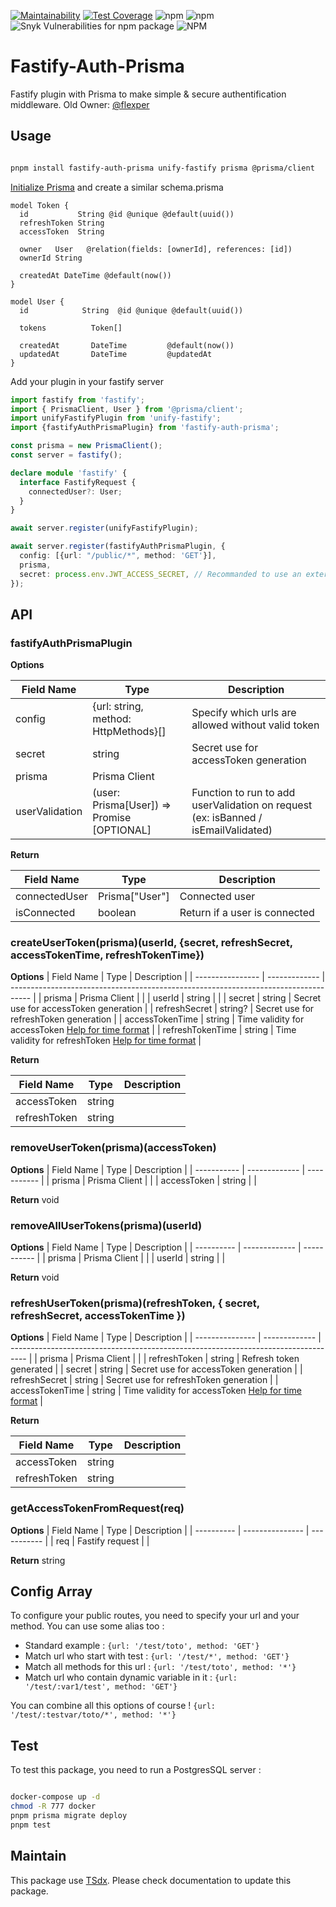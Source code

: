 [![Maintainability](https://api.codeclimate.com/v1/badges/6e747003545ffe76ceac/maintainability)](https://codeclimate.com/github/qlaffont/fastify-auth-prisma/maintainability) [![Test Coverage](https://api.codeclimate.com/v1/badges/6e747003545ffe76ceac/test_coverage)](https://codeclimate.com/github/qlaffont/fastify-auth-prisma/test_coverage) ![npm](https://img.shields.io/npm/v/fastify-auth-prisma) ![npm](https://img.shields.io/npm/dm/fastify-auth-prisma) ![Snyk Vulnerabilities for npm package](https://img.shields.io/snyk/vulnerabilities/npm/fastify-auth-prisma) ![NPM](https://img.shields.io/npm/l/fastify-auth-prisma)

# Fastify-Auth-Prisma

Fastify plugin with Prisma to make simple & secure authentification middleware. Old Owner: [@flexper](https://github.com/flexper)

## Usage

```bash

pnpm install fastify-auth-prisma unify-fastify prisma @prisma/client

```

[Initialize Prisma](https://www.prisma.io/docs/getting-started) and create a similar schema.prisma

```prisma
model Token {
  id           String @id @unique @default(uuid())
  refreshToken String
  accessToken  String

  owner   User   @relation(fields: [ownerId], references: [id])
  ownerId String

  createdAt DateTime @default(now())
}

model User {
  id            String  @id @unique @default(uuid())

  tokens          Token[]

  createdAt       DateTime         @default(now())
  updatedAt       DateTime         @updatedAt
}

```

Add your plugin in your fastify server

```typescript
import fastify from 'fastify';
import { PrismaClient, User } from '@prisma/client';
import unifyFastifyPlugin from 'unify-fastify';
import {fastifyAuthPrismaPlugin} from 'fastify-auth-prisma';

const prisma = new PrismaClient();
const server = fastify();

declare module 'fastify' {
  interface FastifyRequest {
    connectedUser?: User;
  }
}

await server.register(unifyFastifyPlugin);

await server.register(fastifyAuthPrismaPlugin, {
  config: [{url: "/public/*", method: 'GET'}],
  prisma,
  secret: process.env.JWT_ACCESS_SECRET, // Recommanded to use an external variable but you can use any generated string
});
```

## API

### fastifyAuthPrismaPlugin

**Options**

| Field Name     | Type                                             | Description                                                                        |
| -------------- | ------------------------------------------------ | ---------------------------------------------------------------------------------- |
| config         | {url: string, method: HttpMethods}[]             | Specify which urls are allowed without valid token                                 |
| secret         | string                                           | Secret use for accessToken generation                                              |
| prisma         | Prisma Client                                    |                                                                                    |
| userValidation | (user: Prisma[User]) => Promise<void> [OPTIONAL] | Function to run to add userValidation on request (ex: isBanned / isEmailValidated) |

**Return**

| Field Name    | Type           | Description                   |
| ------------- | -------------- | ----------------------------- |
| connectedUser | Prisma["User"] | Connected user                |
| isConnected   | boolean        | Return if a user is connected |

### createUserToken(prisma)(userId, {secret, refreshSecret, accessTokenTime, refreshTokenTime})

**Options**
| Field Name       | Type          | Description                                                                         |
| ---------------- | ------------- | ----------------------------------------------------------------------------------- |
| prisma           | Prisma Client |                                                                                     |
| userId           | string        |                                                                                     |
| secret           | string        | Secret use for accessToken generation                                               |
| refreshSecret    | string?       | Secret use for refreshToken generation                                              |
| accessTokenTime  | string        | Time validity for accessToken [Help for time format](https://github.com/vercel/ms)  |
| refreshTokenTime | string        | Time validity for refreshToken [Help for time format](https://github.com/vercel/ms) |

**Return**

| Field Name   | Type   | Description |
| ------------ | ------ | ----------- |
| accessToken  | string |             |
| refreshToken | string |             |

### removeUserToken(prisma)(accessToken)

**Options**
| Field Name  | Type          | Description |
| ----------- | ------------- | ----------- |
| prisma      | Prisma Client |             |
| accessToken | string        |             |

**Return** void

### removeAllUserTokens(prisma)(userId)

**Options**
| Field Name | Type          | Description |
| ---------- | ------------- | ----------- |
| prisma     | Prisma Client |             |
| userId     | string        |             |

**Return** void

### refreshUserToken(prisma)(refreshToken, { secret, refreshSecret, accessTokenTime })

**Options**
| Field Name      | Type          | Description                                                                        |
| --------------- | ------------- | ---------------------------------------------------------------------------------- |
| prisma          | Prisma Client |                                                                                    |
| refreshToken    | string        | Refresh token generated                                                            |
| secret          | string        | Secret use for accessToken generation                                              |
| refreshSecret   | string        | Secret use for refreshToken generation                                             |
| accessTokenTime | string        | Time validity for accessToken [Help for time format](https://github.com/vercel/ms) |

**Return**

| Field Name   | Type   | Description |
| ------------ | ------ | ----------- |
| accessToken  | string |             |
| refreshToken | string |             |

### getAccessTokenFromRequest(req)

**Options**
| Field Name | Type            | Description |
| ---------- | --------------- | ----------- |
| req        | Fastify request |             |

**Return** string

## Config Array

To configure your public routes, you need to specify your url and your method. You can use some alias too :

- Standard example : `{url: '/test/toto', method: 'GET'}`
- Match url who start with test : `{url: '/test/*', method: 'GET'}`
- Match all methods for this url : `{url: '/test/toto', method: '*'}`
- Match url who contain dynamic variable in it : `{url: '/test/:var1/test', method: 'GET'}`

You can combine all this options of course ! `{url: '/test/:testvar/toto/*', method: '*'}`

## Test

To test this package, you need to run a PostgresSQL server :

```bash

docker-compose up -d
chmod -R 777 docker
pnpm prisma migrate deploy
pnpm test
```

## Maintain

This package use [TSdx](https://github.com/jaredpalmer/tsdx). Please check documentation to update this package.
